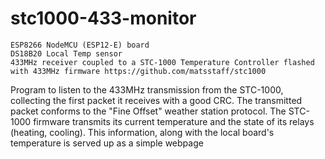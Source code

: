# stc1000-433-monitor

    ESP8266 NodeMCU (ESP12-E) board
    DS18B20 Local Temp sensor
    433MHz receiver coupled to a STC-1000 Temperature Controller flashed with 433MHz firmware https://github.com/matsstaff/stc1000

Program to listen to the 433MHz transmission from the STC-1000, collecting the first packet it receives with a good CRC. The transmitted packet conforms to the "Fine Offset" weather station protocol.  The STC-1000 firmware transmits its current temperature and the state of its relays (heating, cooling).  This information, along with the local board's temperature is served up as a simple webpage
